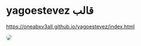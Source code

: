 # yagoestevez قالب

https://oneabxv3all.github.io/yagoestevez/index.html

<img src="https://cdn.discordapp.com/attachments/802187913164619828/802196149116076062/unknown.png" style="border-radius: 50px;"/>
